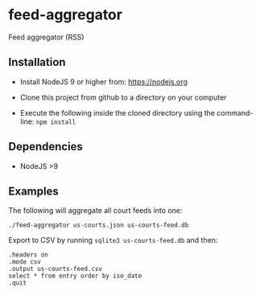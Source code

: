 # feed-aggregator
Feed aggregator (RSS)

## Installation 

 * Install NodeJS 9 or higher from: https://nodejs.org

 * Clone this project from github to a directory on your computer

 * Execute the following inside the cloned directory using the command-line: `npm install`

## Dependencies

 * NodeJS >9

## Examples

The following will aggregate all court feeds into one:

```
./feed-aggregator us-courts.json us-courts-feed.db
```

Export to CSV by running `sqlite3 us-courts-feed.db` and then:

```
.headers on
.mode csv
.output us-courts-feed.csv
select * from entry order by iso_date
.quit
```

